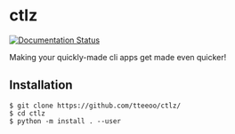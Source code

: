 # ctlz
[![Documentation Status](https://readthedocs.org/projects/ctlz/badge/?version=latest)](https://ctlz.readthedocs.io/en/latest/?badge=latest)

Making your quickly-made cli apps get made even quicker!

## Installation

```
$ git clone https://github.com/tteeoo/ctlz/
$ cd ctlz
$ python -m install . --user
```
